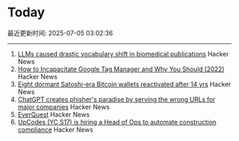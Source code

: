 # Today

最近更新时间: 2025-07-05 03:02:36

--- 
1. [LLMs caused drastic vocabulary shift in biomedical publications](https://www.science.org/doi/10.1126/sciadv.adt3813) Hacker News
2. [How to Incapacitate Google Tag Manager and Why You Should (2022)](https://backlit.neocities.org/incapacitate-google-tag-manager) Hacker News
3. [Eight dormant Satoshi-era Bitcoin wallets reactivated after 14 yrs](https://twitter.com/WatcherGuru/status/1941167512491864554) Hacker News
4. [ChatGPT creates phisher's paradise by serving the wrong URLs for major companies](https://www.theregister.com/2025/07/03/ai_phishing_websites/) Hacker News
5. [EverQuest](https://www.filfre.net/2025/07/everquest/) Hacker News
6. [UpCodes (YC S17) is hiring a Head of Ops to automate construction compliance](https://up.codes/careers?utm_source=HN) Hacker News
